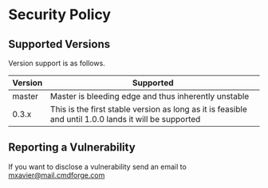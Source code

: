 # Security Policy

## Supported Versions

Version support is as follows.

| Version | Supported          |
| ------- | ------------------ |
| master | Master is bleeding edge and thus inherently unstable |
| 0.3.x | This is the first stable version as long as it is feasible and until 1.0.0 lands it will be supported |

## Reporting a Vulnerability

If you want to disclose a vulnerability send an email to mxavier@mail.cmdforge.com
